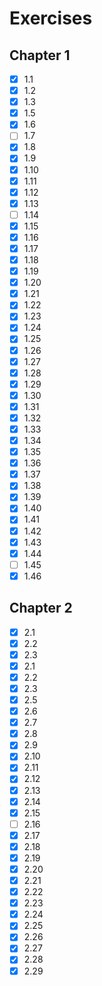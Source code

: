 # Exercises
## Chapter 1
- [x] 1.1
- [x] 1.2
- [x] 1.3
- [x] 1.5
- [x] 1.6
- [ ] 1.7
- [x] 1.8
- [x] 1.9
- [x] 1.10
- [x] 1.11
- [x] 1.12
- [x] 1.13
- [ ] 1.14
- [x] 1.15
- [x] 1.16
- [x] 1.17
- [x] 1.18
- [x] 1.19
- [x] 1.20
- [x] 1.21
- [x] 1.22
- [x] 1.23
- [x] 1.24
- [x] 1.25
- [x] 1.26
- [x] 1.27
- [x] 1.28
- [x] 1.29
- [x] 1.30
- [x] 1.31
- [x] 1.32
- [x] 1.33
- [x] 1.34
- [x] 1.35
- [x] 1.36
- [x] 1.37
- [x] 1.38
- [x] 1.39
- [x] 1.40
- [x] 1.41
- [x] 1.42
- [x] 1.43
- [x] 1.44
- [ ] 1.45
- [x] 1.46

## Chapter 2
- [x] 2.1
- [x] 2.2
- [x] 2.3
- [x] 2.1
- [x] 2.2
- [x] 2.3
- [x] 2.5
- [x] 2.6
- [x] 2.7
- [x] 2.8
- [x] 2.9
- [x] 2.10
- [x] 2.11
- [x] 2.12
- [x] 2.13
- [x] 2.14
- [x] 2.15
- [ ] 2.16
- [x] 2.17
- [x] 2.18
- [x] 2.19
- [x] 2.20
- [x] 2.21
- [x] 2.22
- [x] 2.23
- [x] 2.24
- [x] 2.25
- [x] 2.26
- [x] 2.27
- [x] 2.28
- [x] 2.29
